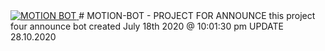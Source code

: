 
<a href="https://top.gg/bot/734167995517108295">
    <img src="https://top.gg/api/widget/734167995517108295.svg" alt="MOTION BOT" />
</a>
                                              # MOTION-BOT - PROJECT FOR ANNOUNCE
                             this project four announce bot created July 18th 2020 @ 10:01:30 pm
                                                       UPDATE 28.10.2020
